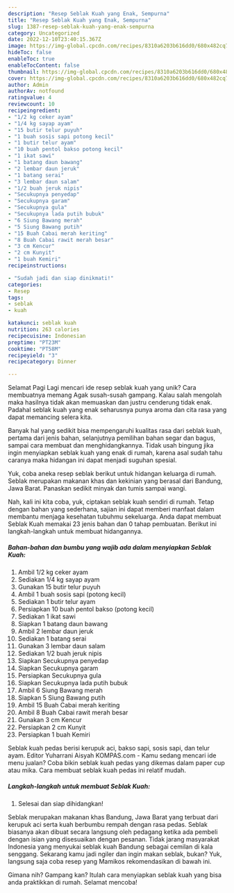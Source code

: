 ```yaml
---
description: "Resep Seblak Kuah yang Enak, Sempurna"
title: "Resep Seblak Kuah yang Enak, Sempurna"
slug: 1387-resep-seblak-kuah-yang-enak-sempurna
category: Uncategorized
date: 2022-12-10T23:40:15.367Z
image: https://img-global.cpcdn.com/recipes/8310a6203b616dd0/680x482cq70/seblak-kuah-foto-resep-utama.jpg
hideToc: false
enableToc: true
enableTocContent: false
thumbnail: https://img-global.cpcdn.com/recipes/8310a6203b616dd0/680x482cq70/seblak-kuah-foto-resep-utama.jpg
cover: https://img-global.cpcdn.com/recipes/8310a6203b616dd0/680x482cq70/seblak-kuah-foto-resep-utama.jpg
author: Admin
authorAv: notfound
ratingvalue: 4
reviewcount: 10
recipeingredient:
- "1/2 kg ceker ayam"
- "1/4 kg sayap ayam"
- "15 butir telur puyuh"
- "1 buah sosis sapi potong kecil"
- "1 butir telur ayam"
- "10 buah pentol bakso potong kecil"
- "1 ikat sawi"
- "1 batang daun bawang"
- "2 lembar daun jeruk"
- "1 batang serai"
- "3 lembar daun salam"
- "1/2 buah jeruk nipis"
- "Secukupnya penyedap"
- "Secukupnya garam"
- "Secukupnya gula"
- "Secukupnya lada putih bubuk"
- "6 Siung Bawang merah"
- "5 Siung Bawang putih"
- "15 Buah Cabai merah keriting"
- "8 Buah Cabai rawit merah besar"
- "3 cm Kencur"
- "2 cm Kunyit"
- "1 buah Kemiri"
recipeinstructions:

- "Sudah jadi dan siap dinikmati!"
categories:
- Resep
tags:
- seblak
- kuah

katakunci: seblak kuah 
nutrition: 263 calories
recipecuisine: Indonesian
preptime: "PT23M"
cooktime: "PT58M"
recipeyield: "3"
recipecategory: Dinner

---
```



Selamat Pagi Lagi mencari ide resep seblak kuah yang unik? Cara membuatnya memang Agak susah-susah gampang. Kalau salah mengolah maka hasilnya tidak akan memuaskan dan justru cenderung tidak enak. Padahal seblak kuah yang enak seharusnya punya aroma dan cita rasa yang dapat memancing selera kita.


Banyak hal yang sedikit bisa mempengaruhi kualitas rasa dari seblak kuah, pertama dari jenis bahan, selanjutnya pemilihan bahan segar dan bagus, sampai cara membuat dan menghidangkannya. Tidak usah bingung jika ingin menyiapkan seblak kuah yang enak di rumah, karena asal sudah tahu caranya maka hidangan ini dapat menjadi suguhan spesial.

Yuk, coba aneka resep seblak berikut untuk hidangan keluarga di rumah. Seblak merupakan makanan khas dan kekinian yang berasal dari Bandung, Jawa Barat. Panaskan sedikit minyak dan tumis sampai wangi.


Nah, kali ini kita coba, yuk, ciptakan seblak kuah sendiri di rumah. Tetap dengan bahan yang sederhana, sajian ini dapat memberi manfaat dalam membantu menjaga kesehatan tubuhmu sekeluarga. Anda dapat membuat Seblak Kuah memakai 23 jenis bahan dan 0 tahap pembuatan. Berikut ini langkah-langkah untuk membuat hidangannya.

<!--inarticleads1-->

##### Bahan-bahan dan bumbu yang wajib ada dalam menyiapkan Seblak Kuah:

1. Ambil 1/2 kg ceker ayam
1. Sediakan 1/4 kg sayap ayam
1. Gunakan 15 butir telur puyuh
1. Ambil 1 buah sosis sapi (potong kecil)
1. Sediakan 1 butir telur ayam
1. Persiapkan 10 buah pentol bakso (potong kecil)
1. Sediakan 1 ikat sawi
1. Siapkan 1 batang daun bawang
1. Ambil 2 lembar daun jeruk
1. Sediakan 1 batang serai
1. Gunakan 3 lembar daun salam
1. Sediakan 1/2 buah jeruk nipis
1. Siapkan Secukupnya penyedap
1. Siapkan Secukupnya garam
1. Persiapkan Secukupnya gula
1. Siapkan Secukupnya lada putih bubuk
1. Ambil 6 Siung Bawang merah
1. Siapkan 5 Siung Bawang putih
1. Ambil 15 Buah Cabai merah keriting
1. Ambil 8 Buah Cabai rawit merah besar
1. Gunakan 3 cm Kencur
1. Persiapkan 2 cm Kunyit
1. Persiapkan 1 buah Kemiri


Seblak kuah pedas berisi kerupuk aci, bakso sapi, sosis sapi, dan telur ayam. Editor Yuharrani Aisyah KOMPAS.com - Kamu sedang mencari ide menu jualan? Coba bikin seblak kuah pedas yang dikemas dalam paper cup atau mika. Cara membuat seblak kuah pedas ini relatif mudah. 

<!--inarticleads2-->

##### Langkah-langkah untuk membuat Seblak Kuah:


1. Selesai dan siap dihidangkan!

Seblak merupakan makanan khas Bandung, Jawa Barat yang terbuat dari kerupuk aci serta kuah berbumbu rempah dengan rasa pedas. Seblak biasanya akan dibuat secara langsung oleh pedagang ketika ada pembeli dengan isian yang disesuaikan dengan pesanan. Tidak jarang masyarakat Indonesia yang menyukai seblak kuah Bandung sebagai cemilan di kala senggang. Sekarang kamu jadi ngiler dan ingin makan seblak, bukan? Yuk, langsung saja coba resep yang Mamikos rekomendasikan di bawah ini. 

Gimana nih? Gampang kan? Itulah cara menyiapkan seblak kuah yang bisa anda praktikkan di rumah. Selamat mencoba!
